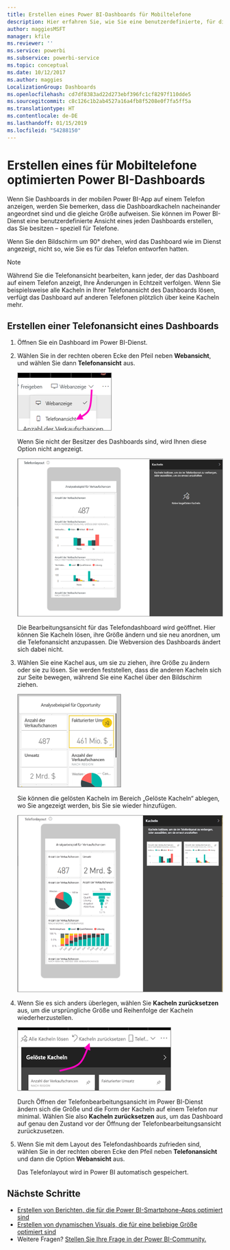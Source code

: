 ```yaml
---
title: Erstellen eines Power BI-Dashboards für Mobiltelefone
description: Hier erfahren Sie, wie Sie eine benutzerdefinierte, für die Anzeige auf Smartphones geeignete Ansicht eines Dashboards im Power BI-Dienst erstellen können.
author: maggiesMSFT
manager: kfile
ms.reviewer: ''
ms.service: powerbi
ms.subservice: powerbi-service
ms.topic: conceptual
ms.date: 10/12/2017
ms.author: maggies
LocalizationGroup: Dashboards
ms.openlocfilehash: cd7df8383ad22d273ebf396fc1cf8297f110dde5
ms.sourcegitcommit: c8c126c1b2ab4527a16a4fb8f5208e0f7fa5ff5a
ms.translationtype: HT
ms.contentlocale: de-DE
ms.lasthandoff: 01/15/2019
ms.locfileid: "54288150"
---
```

# <a name="create-a-view-of-a-power-bi-dashboard-optimized-for-mobile-phones"></a>Erstellen eines für Mobiltelefone optimierten Power BI-Dashboards
Wenn Sie Dashboards in der mobilen Power BI-App auf einem Telefon anzeigen, werden Sie bemerken, dass die Dashboardkacheln nacheinander angeordnet sind und die gleiche Größe aufweisen. Sie können im Power BI-Dienst eine benutzerdefinierte Ansicht eines jeden Dashboards erstellen, das Sie besitzen – speziell für Telefone.

Wenn Sie den Bildschirm um 90° drehen, wird das Dashboard wie im Dienst angezeigt, nicht so, wie Sie es für das Telefon entworfen hatten.

> [!NOTE]
> Während Sie die Telefonansicht bearbeiten, kann jeder, der das Dashboard auf einem Telefon anzeigt, Ihre Änderungen in Echtzeit verfolgen. Wenn Sie beispielsweise alle Kacheln in Ihrer Telefonansicht des Dashboards lösen, verfügt das Dashboard auf anderen Telefonen plötzlich über keine Kacheln mehr. 
> 
> 

## <a name="create-a-phone-view-of-a-dashboard"></a>Erstellen einer Telefonansicht eines Dashboards
1. Öffnen Sie ein Dashboard im Power BI-Dienst.
2. Wählen Sie in der rechten oberen Ecke den Pfeil neben **Webansicht**, und wählen Sie dann **Telefonansicht** aus.

    ![](media/service-create-dashboard-mobile-phone-view/power-bi-service-phone-view-dashboard.png)

    Wenn Sie nicht der Besitzer des Dashboards sind, wird Ihnen diese Option nicht angezeigt.

    ![](media/service-create-dashboard-mobile-phone-view/power-bi-mobile-edit-phone-view-canvas.png)

    Die Bearbeitungsansicht für das Telefondashboard wird geöffnet. Hier können Sie Kacheln lösen, ihre Größe ändern und sie neu anordnen, um die Telefonansicht anzupassen. Die Webversion des Dashboards ändert sich dabei nicht.


1. Wählen Sie eine Kachel aus, um sie zu ziehen, ihre Größe zu ändern oder sie zu lösen. Sie werden feststellen, dass die anderen Kacheln sich zur Seite bewegen, während Sie eine Kachel über den Bildschirm ziehen.
   
    ![](media/service-create-dashboard-mobile-phone-view/power-bi-unpin-tile-phone-dashboard.png)
   
    Sie können die gelösten Kacheln im Bereich „Gelöste Kacheln“ ablegen, wo Sie angezeigt werden, bis Sie sie wieder hinzufügen.
   
    ![](media/service-create-dashboard-mobile-phone-view/power-bi-mobile-edit-phone-view-post-edit.png)
2. Wenn Sie es sich anders überlegen, wählen Sie **Kacheln zurücksetzen** aus, um die ursprüngliche Größe und Reihenfolge der Kacheln wiederherzustellen.
   
    ![](media/service-create-dashboard-mobile-phone-view/power-bi-service-phone-view-reset-tiles.png)
   
    Durch Öffnen der Telefonbearbeitungsansicht im Power BI-Dienst ändern sich die Größe und die Form der Kacheln auf einem Telefon nur minimal. Wählen Sie also **Kacheln zurücksetzen** aus, um das Dashboard auf genau den Zustand vor der Öffnung der Telefonbearbeitungsansicht zurückzusetzen.
3. Wenn Sie mit dem Layout des Telefondashboards zufrieden sind, wählen Sie in der rechten oberen Ecke den Pfeil neben **Telefonansicht** und dann die Option **Webansicht** aus.
   
    Das Telefonlayout wird in Power BI automatisch gespeichert.

## <a name="next-steps"></a>Nächste Schritte
* [Erstellen von Berichten, die für die Power BI-Smartphone-Apps optimiert sind](desktop-create-phone-report.md)
* [Erstellen von dynamischen Visuals, die für eine beliebige Größe optimiert sind](visuals/desktop-create-responsive-visuals.md)
* Weitere Fragen? [Stellen Sie Ihre Frage in der Power BI-Community.](http://community.powerbi.com/)

